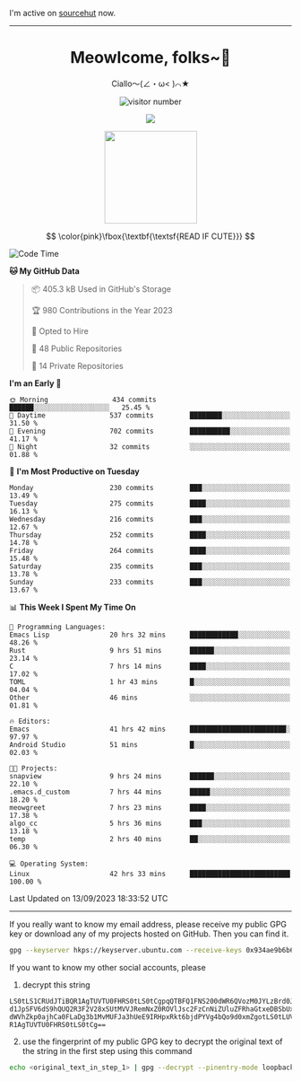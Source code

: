 I'm active on [sourcehut](https://sr.ht/~meow_king/) now. 

---

<div align="center">
  <h1>Meowlcome, folks~👋</h1>
  <p>Ciallo～(∠・ω< )⌒★</p>
</div>

<p align="center">
  <img src="https://count.getloli.com/get/@Ziqi-Yang?theme=rule34" alt="visitor number" />
</p>

<p align="center">
  <img src="https://skillicons.dev/icons?i=rust,c,py,flutter,go,java,js,bash,linux,emacs" />
</p>
<p align="center">
  <img height="165" src="https://github-readme-stats.vercel.app/api?username=Ziqi-Yang&show_icons=true&include_all_commits=true&hide_border=true" />
</p>

$$
\color{pink}\fbox{\textbf{\textsf{READ IF CUTE}}}
$$

<!--START_SECTION:waka-->
![Code Time](http://img.shields.io/badge/Code%20Time-1%2C489%20hrs%2029%20mins-blue)

**🐱 My GitHub Data** 

> 📦 405.3 kB Used in GitHub's Storage 
 > 
> 🏆 980 Contributions in the Year 2023
 > 
> 💼 Opted to Hire
 > 
> 📜 48 Public Repositories 
 > 
> 🔑 14 Private Repositories 
 > 
**I'm an Early 🐤** 

```text
🌞 Morning                434 commits         ██████░░░░░░░░░░░░░░░░░░░   25.45 % 
🌆 Daytime                537 commits         ████████░░░░░░░░░░░░░░░░░   31.50 % 
🌃 Evening                702 commits         ██████████░░░░░░░░░░░░░░░   41.17 % 
🌙 Night                  32 commits          ░░░░░░░░░░░░░░░░░░░░░░░░░   01.88 % 
```
📅 **I'm Most Productive on Tuesday** 

```text
Monday                   230 commits         ███░░░░░░░░░░░░░░░░░░░░░░   13.49 % 
Tuesday                  275 commits         ████░░░░░░░░░░░░░░░░░░░░░   16.13 % 
Wednesday                216 commits         ███░░░░░░░░░░░░░░░░░░░░░░   12.67 % 
Thursday                 252 commits         ████░░░░░░░░░░░░░░░░░░░░░   14.78 % 
Friday                   264 commits         ████░░░░░░░░░░░░░░░░░░░░░   15.48 % 
Saturday                 235 commits         ███░░░░░░░░░░░░░░░░░░░░░░   13.78 % 
Sunday                   233 commits         ███░░░░░░░░░░░░░░░░░░░░░░   13.67 % 
```


📊 **This Week I Spent My Time On** 

```text
💬 Programming Languages: 
Emacs Lisp               20 hrs 32 mins      ████████████░░░░░░░░░░░░░   48.26 % 
Rust                     9 hrs 51 mins       ██████░░░░░░░░░░░░░░░░░░░   23.14 % 
C                        7 hrs 14 mins       ████░░░░░░░░░░░░░░░░░░░░░   17.02 % 
TOML                     1 hr 43 mins        █░░░░░░░░░░░░░░░░░░░░░░░░   04.04 % 
Other                    46 mins             ░░░░░░░░░░░░░░░░░░░░░░░░░   01.81 % 

🔥 Editors: 
Emacs                    41 hrs 42 mins      ████████████████████████░   97.97 % 
Android Studio           51 mins             █░░░░░░░░░░░░░░░░░░░░░░░░   02.03 % 

🐱‍💻 Projects: 
snapview                 9 hrs 24 mins       ██████░░░░░░░░░░░░░░░░░░░   22.10 % 
.emacs.d_custom          7 hrs 44 mins       █████░░░░░░░░░░░░░░░░░░░░   18.20 % 
meowgreet                7 hrs 23 mins       ████░░░░░░░░░░░░░░░░░░░░░   17.38 % 
algo_cc                  5 hrs 36 mins       ███░░░░░░░░░░░░░░░░░░░░░░   13.18 % 
temp                     2 hrs 40 mins       ██░░░░░░░░░░░░░░░░░░░░░░░   06.30 % 

💻 Operating System: 
Linux                    42 hrs 33 mins      █████████████████████████   100.00 % 
```


 Last Updated on 13/09/2023 18:33:52 UTC
<!--END_SECTION:waka-->

-----

If you really want to know my email address, please receive my public GPG key or download any of my projects hosted on GitHub. Then you can find it. 
```bash
gpg --keyserver hkps://keyserver.ubuntu.com --receive-keys 0x934ae9b6b6e9ff34
```
If you want to know my other social accounts, please
1) decrypt this string
```
LS0tLS1CRUdJTiBQR1AgTUVTU0FHRS0tLS0tCgpqQTBFQ1FNS200dWR6QVozM0JYLzBrd0JNU0Ru
d1JpSFV6dS9hQUQ2R3F2V28xSUtMVVJRemNxZ0ROVlJsc2FzCnNiZUluZFRhaGtxeDBSbUxEajVq
dWVhZkp0ajhCa0FLaDg3b1MvMUFJa3hUeE9IRHpxRkt6bjdPYVg4bQo9d0xmZgotLS0tLUVORCBQ
R1AgTUVTU0FHRS0tLS0tCg==
```
2) use the fingerprint of my public GPG key to decrypt the original text of the string in the first step using this command
```bash
echo <original_text_in_step_1> | gpg --decrypt --pinentry-mode loopback --armor
```


